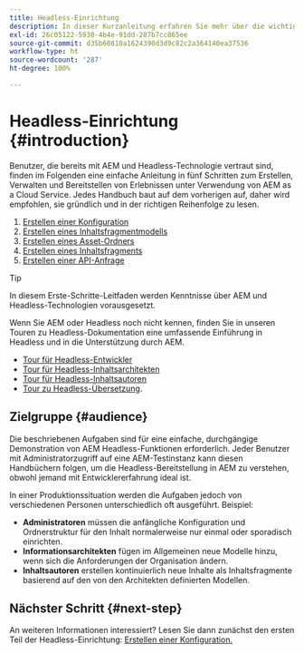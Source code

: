 ```yaml
---
title: Headless-Einrichtung
description: In dieser Kurzanleitung erfahren Sie mehr über die wichtigsten Funktionen von AEM as a Cloud Service Headless wie Inhaltsmodelle, Inhaltsfragmente und die GraphQL-API.
exl-id: 26c05122-5930-4b4e-91dd-287b7cc865ee
source-git-commit: d35b60810a1624390d3d9c82c2a364140ea37536
workflow-type: ht
source-wordcount: '287'
ht-degree: 100%

---
```


# Headless-Einrichtung {#introduction}

Benutzer, die bereits mit AEM und Headless-Technologie vertraut sind, finden im Folgenden eine einfache Anleitung in fünf Schritten zum Erstellen, Verwalten und Bereitstellen von Erlebnissen unter Verwendung von AEM as a Cloud Service. Jedes Handbuch baut auf dem vorherigen auf, daher wird empfohlen, sie gründlich und in der richtigen Reihenfolge zu lesen.

1. [Erstellen einer Konfiguration](create-configuration.md)
1. [Erstellen eines Inhaltsfragmentmodells](create-content-model.md)
1. [Erstellen eines Asset-Ordners](create-assets-folder.md)
1. [Erstellen eines Inhaltsfragments](create-content-fragment.md)
1. [Erstellen einer API-Anfrage](create-api-request.md)

>[!TIP]
>
>In diesem Erste-Schritte-Leitfaden werden Kenntnisse über AEM und Headless-Technologien vorausgesetzt.
>
>Wenn Sie AEM oder Headless noch nicht kennen, finden Sie in unseren Touren zu Headless-Dokumentation eine umfassende Einführung in Headless und in die Unterstützung durch AEM.
>
>* [Tour für Headless-Entwickler](/help/journey-headless/developer/overview.md)
>* [Tour für Headless-Inhaltsarchitekten](/help/journey-headless/architect/overview.md)
>* [Tour für Headless-Inhaltsautoren](/help/journey-headless/author/overview.md)
>* [Tour zu Headless-Übersetzung](/help/journey-headless/translation/overview.md).


## Zielgruppe {#audience}

Die beschriebenen Aufgaben sind für eine einfache, durchgängige Demonstration von AEM Headless-Funktionen erforderlich. Jeder Benutzer mit Administratorzugriff auf eine AEM-Testinstanz kann diesen Handbüchern folgen, um die Headless-Bereitstellung in AEM zu verstehen, obwohl jemand mit Entwicklererfahrung ideal ist.

In einer Produktionssituation werden die Aufgaben jedoch von verschiedenen Personen unterschiedlich oft ausgeführt. Beispiel:

* **Administratoren** müssen die anfängliche Konfiguration und Ordnerstruktur für den Inhalt normalerweise nur einmal oder sporadisch einrichten.
* **Informationsarchitekten** fügen im Allgemeinen neue Modelle hinzu, wenn sich die Anforderungen der Organisation ändern.
* **Inhaltsautoren** erstellen kontinuierlich neue Inhalte als Inhaltsfragmente basierend auf den von den Architekten definierten Modellen.

## Nächster Schritt {#next-step}

An weiteren Informationen interessiert? Lesen Sie dann zunächst den ersten Teil der Headless-Einrichtung: [Erstellen einer Konfiguration.](create-configuration.md)
